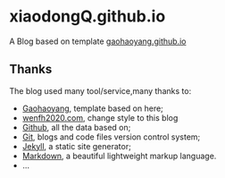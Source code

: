 # xiaodongQ.github.io

A Blog based on template [gaohaoyang.github.io](https://github.com/Gaohaoyang/gaohaoyang.github.io.git)

## Thanks

The blog used many tool/service,many thanks to:

* [Gaohaoyang](https://github.com/Gaohaoyang/gaohaoyang.github.io.git), template based on here;
* [wenfh2020.com](wenfh2020.com), change style to this blog
* [Github](https://github.com/), all the data based on;
* [Git](https://git-scm.com/), blogs and code files version control system;
* [Jekyll](http://jekyllrb.com/), a static site generator;
* [Markdown](https://daringfireball.net/projects/markdown/), a beautiful lightweight markup language.
* …
